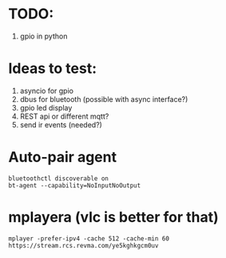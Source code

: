 # TODO:

 1. gpio in python

# Ideas to test:

 1. asyncio for gpio
 2. dbus for bluetooth (possible with async interface?)
 3. gpio led display
 4. REST api or different mqtt?
 5. send ir events (needed?)

# Auto-pair agent

    bluetoothctl discoverable on
    bt-agent --capability=NoInputNoOutput

# mplayera (vlc is better for that)
    mplayer -prefer-ipv4 -cache 512 -cache-min 60 https://stream.rcs.revma.com/ye5kghkgcm0uv

